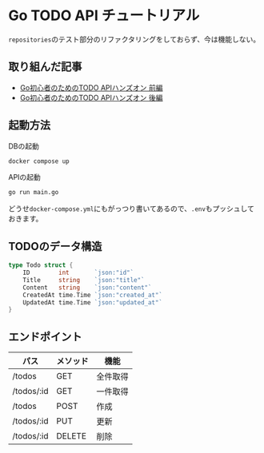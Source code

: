 # Go TODO API チュートリアル

`repositories`のテスト部分のリファクタリングをしておらず、今は機能しない。

## 取り組んだ記事

- [Go初心者のためのTODO APIハンズオン 前編](https://qiita.com/aaaasahi_17/items/673bc8bd5b5579aed28a)
- [Go初心者のためのTODO APIハンズオン 後編](https://qiita.com/aaaasahi_17/items/c9eee71eaad323e021e4)

## 起動方法

DBの起動

```bash
docker compose up
```

APIの起動

```bash
go run main.go
```

どうせ`docker-compose.yml`にもがっつり書いてあるので、`.env`もプッシュしておきます。

## TODOのデータ構造

```go
type Todo struct {
    ID        int       `json:"id"`
    Title     string    `json:"title"`
    Content   string    `json:"content"`
    CreatedAt time.Time `json:"created_at"`
    UpdatedAt time.Time `json:"updated_at"`
}
```

## エンドポイント

| パス | メソッド | 機能 |
| ---- | ---- | --- |
| /todos | GET | 全件取得 |
| /todos/:id | GET | 一件取得 |
| /todos | POST | 作成 |
| /todos/:id | PUT | 更新 |
| /todos/:id | DELETE | 削除 |
